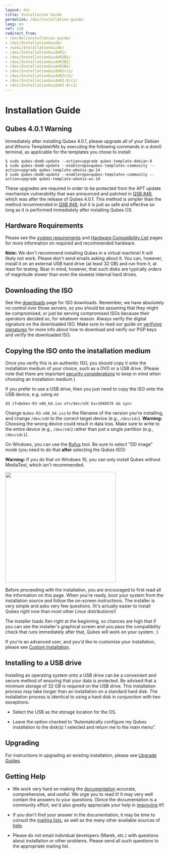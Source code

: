 ```yaml
---
layout: doc
title: Installation Guide
permalink: /doc/installation-guide/
lang: en
ref: 118
redirect_from:
- /en/doc/installation-guide/
- /doc/InstallationGuide/
- /wiki/InstallationGuide/
- /doc/InstallationGuideR1/
- /doc/InstallationGuideR2B1/
- /doc/InstallationGuideR2B2/
- /doc/InstallationGuideR2B3/
- /doc/InstallationGuideR2rc1/
- /doc/InstallationGuideR2rc2/
- /doc/InstallationGuideR3.0rc1/
- /doc/InstallationGuideR3.0rc2/
---
```


Installation Guide
==================


Qubes 4.0.1 Warning
-------------------

Immediately after installing Qubes 4.0.1, please upgrade all of your Debian and Whonix TemplateVMs by executing the following commands in a dom0 terminal, as applicable for the templates you chose to install:

    $ sudo qubes-dom0-update --action=upgrade qubes-template-debian-9
    $ sudo qubes-dom0-update --enablerepo=qubes-templates-community --action=upgrade qubes-template-whonix-gw-14
    $ sudo qubes-dom0-update --enablerepo=qubes-templates-community --action=upgrade qubes-template-whonix-ws-14

These upgrades are required in order to be protected from the APT update mechanism vulnerability that was announced and patched in [QSB #46], which was after the release of Qubes 4.0.1.
This method is simpler than the method recommended in [QSB #46], but it is just as safe and effective so long as it is performed immediately after installing Qubes OS.


Hardware Requirements
---------------------

Please see the [system requirements] and [Hardware Compatibility List] pages for
more information on required and recommended hardware.

**Note:** We don't recommend installing Qubes in a virtual machine! It will
likely not work. Please don't send emails asking about it. You can, however,
install it on an external USB hard drive (at least 32 GB) and run from it,
at least for testing. Bear in mind, however, that such disks are typically
*orders* of magnitude slower than even the slowest internal hard drives.


Downloading the ISO
-------------------

See the [downloads] page for ISO downloads. Remember, we have absolutely
no control over those servers, so you should be assuming that they might be
compromised, or just be serving compromised ISOs because their operators decided
so, for whatever reason. Always verify the digital signature on the downloaded
ISO. Make sure to read our guide on [verifying signatures] for more info about
how to download and verify our PGP keys and verify the downloaded ISO.


Copying the ISO onto the installation medium
--------------------------------------------

Once you verify this is an authentic ISO, you should copy it onto the
installation medium of your choice, such as a DVD or a USB drive. (Please note
that there are important [security considerations] to keep in mind when choosing
an installation medium.)

If you prefer to use a USB drive, then you just need to copy the ISO onto the
USB device, e.g. using `dd`:

    dd if=Qubes-R3-x86_64.iso of=/dev/sdX bs=1048576 && sync

Change `Qubes-R3-x86_64.iso` to the filename of the version you're installing,
and change `/dev/sdX` to the correct target device (e.g., `/dev/sdc`).
**Warning:** Choosing the wrong device could result in data loss. Make sure to
write to the entire device (e.g., `/dev/sdc`) rather than just a single
partition (e.g., `/dev/sdc1`).

On Windows, you can use the [Rufus] tool. Be sure to select "DD image" mode (you
need to do that **after** selecting the Qubes ISO):

**Warning:** If you do that on Windows 10, you can only install Qubes without 
MediaTest, which isn't recommended. 

<img src="/attachment/wiki/InstallationGuide/rufus-main-boxed.png" height="350">

Before proceeding with the installation, you are encouraged to first read all
the information on this page. When you're ready, boot your system from the
installation source and follow the on-screen instructions. The installer is very
simple and asks very few questions. (It's actually easier to install Qubes right
now than most other Linux distributions!)

The installer loads Xen right at the beginning, so chances are high that if you
can see the installer's graphical screen and you pass the compatibility check that
runs immediately after that, Qubes will work on your system. :)

If you're an advanced user, and you'd like to customize your installation, please see [Custom Installation].


Installing to a USB drive
-------------------------

Installing an operating system onto a USB drive can be a convenient and secure
method of ensuring that your data is protected. Be advised that a minimum
storage of 32 GB is required on the USB drive. This installation process may
take longer than an installation on a standard hard disk. The installation
process is identical to using a hard disk in conjunction with two exceptions:

* Select the USB as the storage location for the OS. 

* Leave the option checked to “Automatically configure my Qubes installation to
the disk(s) I selected and return me to the main menu”.


Upgrading
---------

For instructions in upgrading an existing installation, please see [Upgrade Guides].


Getting Help
------------

 * We work very hard on making the [documentation] accurate, comprehensive, and
   useful. We urge you to read it! It may very well contain the answers to your
   questions. (Since the documentation is a community effort, we'd also greatly
   appreciate your help in [improving] it!)

 * If you don't find your answer in the documentation, it may be time to consult
   the [mailing lists], as well as the many other available sources of [help].

 * Please do not email individual developers (Marek, etc.) with
   questions about installation or other problems. Please send all such
   questions to the appropriate mailing list.


[QSB #46]: /news/2019/01/23/qsb-46/
[system requirements]: /doc/system-requirements/
[Hardware Compatibility List]: /hcl/
[live USB]: /doc/live-usb/
[downloads]: /downloads/
[verifying signatures]: /security/verifying-signatures/
[security considerations]: /doc/install-security/
[Custom Installation]: /doc/custom-install/
[Upgrade Guides]: /doc/upgrade/
[Rufus]: https://rufus.akeo.ie/
[documentation]: /doc/
[improving]: /doc/doc-guidelines/
[mailing lists]: /support/
[help]: /help/

